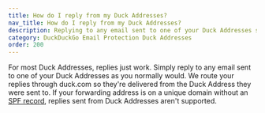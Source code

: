 ```yaml
---
title: How do I reply from my Duck Addresses?
nav_title: How do I reply from my Duck Addresses?
description: Replying to any email sent to one of your Duck Addresses should automatically send the reply from that Duck address.
category: DuckDuckGo Email Protection Duck Addresses
order: 200
---
```


For most Duck Addresses, replies just work. Simply reply to any email sent to one of your Duck Addresses as you normally would. We route your replies through duck.com so they're delivered from the Duck Address they were sent to. If your forwarding address is on a unique domain without an [SPF record](https://www.cloudflare.com/learning/dns/dns-records/dns-spf-record/), replies sent from Duck Addresses aren't supported.
